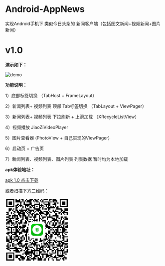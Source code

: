 # Android-AppNews
实现Android手机下 类似今日头条的 新闻客户端（包括图文新闻+视频新闻+图片新闻）

<h1>v1.0 </h1>

<p><strong>演示如下：</strong></p>

![demo](demo/show_v_1.0.gif)

<p><strong>功能说明：</strong></p>
<p>1）底部标签切换 （TabHost + FrameLayout）</p>
<p>2）新闻列表+ 视频列表 顶部 Tab标签切换 （TabLayout + ViewPager）</p>
<p>3）新闻列表+ 视频列表 下拉刷新 + 上滑加载 （XRecycleListView）</p>
<p>4）视频播放 JiaoZiVideoPlayer</p>
<p>5）图片查看器 (PhotoView + 自己实现的ViewPager)</p>
<p>6）启动页 + 广告页</p>
<p>7）新闻列表、视频列表、图片列表 列表数据  暂时均为本地加载</p>


<p><strong>apk体验地址：</strong></p>

<a href ="demo/apk/app-debug-v1.0.apk?raw=true">apk 1.0 点击下载</a>

或者扫描下方二维码：

![或者 apk 1.0 二维码](demo/apk/qrcode_v1.0.png)

